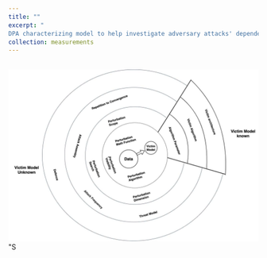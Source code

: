 ```yaml
---
title: ""
excerpt: "
DPA characterizing model to help investigate adversary attacks' dependency on the victim model, and builds a DPA roadmap as the path navigating to defence. Having the roadmap as an applied framework that contains DPA families sharing the same features and mathematical computations will equip the defenders with a powerful tool to quickly find the ultimate defences, away from the exhausting trial and error methodology."
collection: measurements
---
```

<br/><img src='../images/measurements.svg'>"S